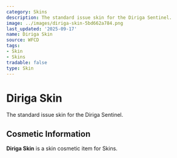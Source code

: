 ```yaml
---
category: Skins
description: The standard issue skin for the Diriga Sentinel.
image: ../images/diriga-skin-5bd662a784.png
last_updated: '2025-09-17'
name: Diriga Skin
source: WFCD
tags:
- Skin
- Skins
tradable: false
type: Skin
---
```


# Diriga Skin

The standard issue skin for the Diriga Sentinel.

## Cosmetic Information

**Diriga Skin** is a skin cosmetic item for Skins.

